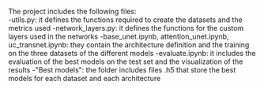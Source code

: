 The project includes the following files:
\
-utils.py: it defines the functions required to create the datasets and the metrics used
-network_layers.py: it defines the functions for the custom layers used in the networks
-base_unet.ipynb, attention_unet.ipynb, uc_transnet.ipynb: they contain the architecture definition and the training on the three datasets of the different models
-evaluate.ipynb: it includes the evaluation of the best models on the test set and the visualization of the results
-"Best models": the folder includes files .h5 that store the best models for each dataset and each architecture
